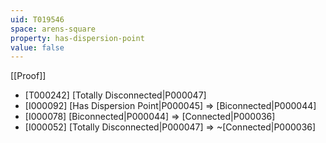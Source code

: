 ```yaml
---
uid: T019546
space: arens-square
property: has-dispersion-point
value: false
---
```

[[Proof]]

* [T000242] [Totally Disconnected|P000047]
* [I000092] [Has Dispersion Point|P000045] => [Biconnected|P000044]
* [I000078] [Biconnected|P000044] => [Connected|P000036]
* [I000052] [Totally Disconnected|P000047] => ~[Connected|P000036]

